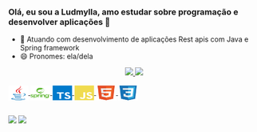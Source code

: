 ###  Olá, eu sou a Ludmylla, amo estudar sobre programação e desenvolver aplicações 👋

- 🔭 Atuando com desenvolvimento de aplicações Rest apis com Java e Spring framework
- 😄 Pronomes: ela/dela


<div align="center">
  <a href="https://github.com/LudmyllaArielly">
  <img height="180em" src="https://github-readme-stats.vercel.app/api?username=LudmyllaArielly&show_icons=true&theme=dark&include_all_commits=true&count_private=true"/>
  <img height="180em" src="https://github-readme-stats.vercel.app/api/top-langs/?username=LudmyllaArielly&layout=compact&langs_count=7&theme=dark"/>
</div>

<div style="display: inline_block"><br>
  <img align="center" alt="Lud-Ja" height="30" width="40" src="https://raw.githubusercontent.com/devicons/devicon/master/icons/java/java-original.svg">
  <img align="center" alt="Lud-spring" height="30" width="40" src="https://raw.githubusercontent.com/devicons/devicon/master/icons/spring/spring-original-wordmark.svg">
  <img align="center" alt="Lud-Ts" height="30" width="40" src="https://raw.githubusercontent.com/devicons/devicon/master/icons/typescript/typescript-plain.svg">
  <img align="center" alt="Lud-Js" height="30" width="40" src="https://raw.githubusercontent.com/devicons/devicon/master/icons/javascript/javascript-plain.svg">
  <img align="center" alt="Lud-HTML" height="30" width="40" src="https://raw.githubusercontent.com/devicons/devicon/master/icons/html5/html5-original.svg">
  <img align="center" alt="Lud-CSS" height="30" width="40" src="https://raw.githubusercontent.com/devicons/devicon/master/icons/css3/css3-original.svg">
</div>  
  
  ##
  

 
<div> 
  
  <a href = "mailto:ludmay4@gmail.com"><img src="https://img.shields.io/badge/-Gmail-%23333?style=for-the-badge&logo=gmail&logoColor=white" target="_blank"></a>
  <a href="https://www.linkedin.com/in/ludmylla-arielly-1684a0aa/" target="_blank"><img src="https://img.shields.io/badge/-LinkedIn-%230077B5?style=for-the-badge&logo=linkedin&logoColor=white" target="_blank"></a> 
 
  
</div>

